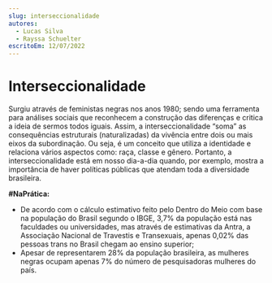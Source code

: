 ```yaml
---
slug: interseccionalidade
autores: 
  - Lucas Silva
  - Rayssa Schuelter
escritoEm: 12/07/2022
---
```

# Interseccionalidade

Surgiu através de feministas negras nos anos 1980; sendo uma ferramenta para análises sociais que reconhecem a construção das diferenças e critica a ideia de sermos todos iguais. Assim, a interseccionalidade “soma” as consequências estruturais (naturalizadas) da vivência entre dois ou mais eixos da subordinação. Ou seja, é um conceito que utiliza a identidade e relaciona vários aspectos como: raça, classe e gênero. Portanto, a interseccionalidade está em nosso dia-a-dia quando, por exemplo, mostra a importância de haver políticas públicas que atendam toda a diversidade brasileira.

**#NaPrática:**  

- De acordo com o cálculo estimativo feito pelo Dentro do Meio com base na população do Brasil segundo o IBGE, 3,7% da população está nas faculdades ou universidades, mas através de estimativas da Antra, a Associação Nacional de Travestis e Transexuais, apenas 0,02% das pessoas trans no Brasil chegam ao ensino superior;
- Apesar de representarem 28% da população brasileira, as mulheres negras ocupam apenas 7% do número de pesquisadoras mulheres do país.
